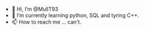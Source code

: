 - 👋 Hi, I’m @MullT93
- 🌱 I’m currently learning python, SQL and tyring C++.
- 📫 How to reach me ... can't.

<!---
93MULLINST/93MULLINST is a ✨ special ✨ repository because its `README.md` (this file) appears on your GitHub profile.
You can click the Preview link to take a look at your changes.
--->

